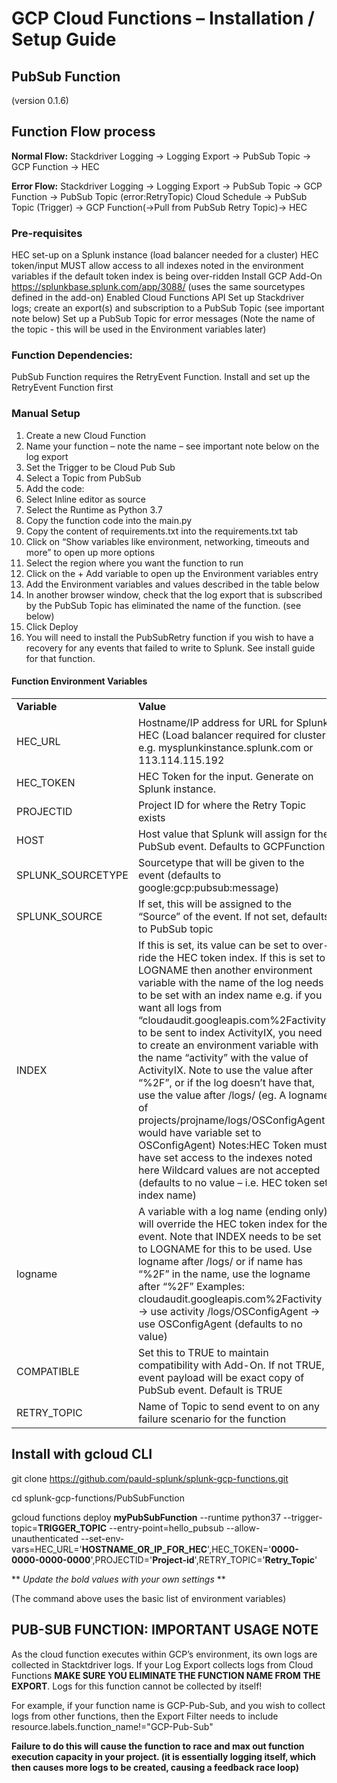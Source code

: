 # GCP Cloud Functions – Installation / Setup Guide

## PubSub Function 
(version 0.1.6)

## **Function Flow process**

**Normal Flow:**
Stackdriver Logging -> Logging Export -> PubSub Topic -> GCP Function -> HEC

**Error Flow:** 
Stackdriver Logging -> Logging Export -> PubSub Topic -> GCP Function -> PubSub Topic (error:RetryTopic)
Cloud Schedule -> PubSub Topic (Trigger) -> GCP Function(->Pull from PubSub Retry Topic)-> HEC

### **Pre-requisites**

HEC set-up on a Splunk instance (load balancer needed for a cluster)
HEC token/input MUST allow access to all indexes noted in the environment variables if the default token index is being over-ridden
Install GCP Add-On https://splunkbase.splunk.com/app/3088/ (uses the same sourcetypes defined in the add-on)
Enabled Cloud Functions API
Set up Stackdriver logs; create an export(s) and subscription to a PubSub Topic (see important note below)
Set up a PubSub Topic for error messages (Note the name of the topic -  this will be used in the Environment variables later)

### **Function Dependencies:**
PubSub Function requires the RetryEvent Function. Install and set up the RetryEvent Function first


### **Manual Setup**
1.	Create a new Cloud Function
2.	Name your function – note the name – see important note below on the log export
3.	Set the Trigger to be Cloud Pub Sub 
4.	Select a Topic from PubSub
5.	Add the code:
6.	Select Inline editor as source
7.	Select the Runtime as Python 3.7
8.	Copy the function code into the main.py
9.	Copy the content of requirements.txt into the requirements.txt tab
10.	Click on “Show variables like environment, networking, timeouts and more” to open up more options
11.	Select the region where you want the function to run
12.	Click on the + Add variable to open up the Environment variables entry
13.	Add the Environment variables and values described in the table below
14.	In another browser window, check that the log export that is subscribed by the PubSub Topic has eliminated the name of the function. (see below)
15.	Click Deploy
16.	You will need to install the PubSubRetry function if you wish to have a recovery for any events that failed to write to Splunk. See install guide for that function.

#### Function Environment Variables

<table><tr><td><strong>Variable</strong></td><td><strong>Value</strong></td></tr>
<tr><td>HEC_URL</td><td>Hostname/IP address for URL for Splunk HEC (Load balancer required for cluster)
e.g. mysplunkinstance.splunk.com or 113.114.115.192</td></tr>
<tr><td>HEC_TOKEN</td><td>HEC Token for the input. Generate on Splunk instance.</td></tr>
<tr><td>PROJECTID</td><td>Project ID for where the Retry Topic exists</td></tr>
<tr><td>HOST</td><td>Host value that Splunk will assign for the PubSub event. Defaults to GCPFunction</td></tr>
<tr><td>SPLUNK_SOURCETYPE</td><td>Sourcetype that will be given to the event (defaults to google:gcp:pubsub:message)</td></tr>
<tr><td>SPLUNK_SOURCE</td><td>If set, this will be assigned to the “Source” of the event. If not set, defaults to PubSub topic</td></tr>
<tr><td>INDEX</td><td>If this is set, its value can be set to over-ride the HEC token index. If this is set to LOGNAME then another environment variable with the name of the log needs to be set with an index name e.g. if you want all logs from “cloudaudit.googleapis.com%2Factivity” to be sent to index ActivityIX, you need to create an environment variable with the name “activity” with the value of ActivityIX. 
Note to use the value after “%2F”, or if the log doesn’t have that, use the value after /logs/ (eg. A logname of projects/projname/logs/OSConfigAgent would have variable set to OSConfigAgent)
Notes:HEC Token must have set access to the indexes noted here
Wildcard values are not accepted
(defaults to no value – i.e. HEC token set index name)</td></tr>
<tr><td>logname</td><td>A variable with a log name (ending only) will override the HEC token index for the event. Note that INDEX needs to be set to LOGNAME for this to be used. Use logname after /logs/ or if name has “%2F” in the name, use the logname after “%2F” 
Examples:
cloudaudit.googleapis.com%2Factivity -> use activity 
/logs/OSConfigAgent -> use OSConfigAgent
(defaults to no value)</td></tr>
<tr><td>COMPATIBLE</td><td>Set this to TRUE to maintain compatibility with Add-On. If not TRUE, event payload will be exact copy of PubSub event. Default is TRUE</td></tr>
<tr><td>RETRY_TOPIC</td><td>Name of Topic to send event to on any failure scenario for the function</td></tr>
</table>


## Install with gcloud CLI

git clone https://github.com/pauld-splunk/splunk-gcp-functions.git

cd splunk-gcp-functions/PubSubFunction

gcloud functions deploy **myPubSubFunction** --runtime python37 --trigger-topic=**TRIGGER_TOPIC** --entry-point=hello_pubsub --allow-unauthenticated --set-env-vars=HEC_URL='**HOSTNAME_OR_IP_FOR_HEC**',HEC_TOKEN='**0000-0000-0000-0000**',PROJECTID='**Project-id**',RETRY_TOPIC='**Retry_Topic**'

** *Update the bold values with your own settings* **

(The command above uses the basic list of environment variables)

## PUB-SUB FUNCTION: IMPORTANT USAGE NOTE

As the cloud function executes within GCP’s environment, its own logs are collected in Stacktdriver logs. If your Log Export collects logs from Cloud Functions **MAKE SURE YOU ELIMINATE THE FUNCTION NAME FROM THE EXPORT**. Logs for this function cannot be collected by itself! 

For example, if your function name is GCP-Pub-Sub, and you wish to collect logs from other functions, then the Export Filter needs to include resource.labels.function_name!="GCP-Pub-Sub"

**Failure to do this will cause the function to race and max out function execution capacity in your project. (it is essentially logging itself, which then causes more logs to be created, causing a feedback race loop)**




